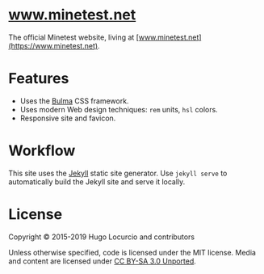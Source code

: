 # www.minetest.net

The official Minetest website, living at [www.minetest.net](https://www.minetest.net).

# Features

* Uses the [Bulma](https://bulma.io/) CSS framework.
* Uses modern Web design techniques: `rem` units, `hsl` colors.
* Responsive site and favicon.

# Workflow

This site uses the [Jekyll](https://jekyllrb.com) static site generator.
Use `jekyll serve` to automatically build the Jekyll site and serve it locally.

# License

Copyright © 2015-2019 Hugo Locurcio and contributors

Unless otherwise specified, code is licensed under the MIT license.
Media and content are licensed under
[CC BY-SA 3.0 Unported](https://creativecommons.org/licenses/by-sa/3.0/).
